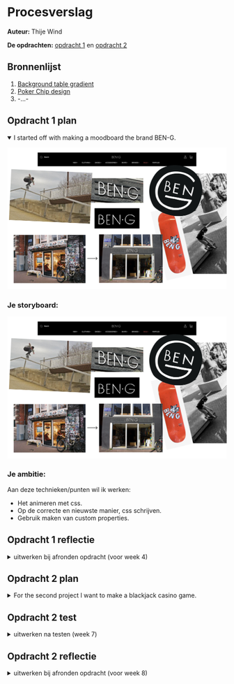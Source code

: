 # Procesverslag
**Auteur:** Thije Wind

**De opdrachten:** [opdracht 1](./opdracht1/index.html) en [opdracht 2](opdracht2/index.html)

## Bronnenlijst
  1. [Background table gradient](https://css-tricks.com/grainy-gradients/)
  2. [Poker Chip design](https://codepen.io/hoangtx/pen/AaLwqb) 
  3. -...-



## Opdracht 1 plan

<details open>
  <summary>I started off with making a moodboard  the brand BEN-G. </summary>
  
  ![moodboard](./readme-images/inspo-board.png)


  ### Je storyboard:
  <img src="images/inspo-board.png">


  ### Je ambitie: 
  Aan deze technieken/punten wil ik werken:
  - Het animeren met css.
  - Op de correcte en nieuwste manier, css schrijven.
  - Gebruik maken van custom properties.
 
</details>



## Opdracht 1 reflectie

<details>
  <summary>uitwerken bij afronden opdracht (voor week 4)</summary>


  ### Je uitkomst - karakteristiek screenshot(s):
  <img src="">


  ### Dit ging goed/Heb ik geleerd: 
  Korte omschrijving met plaatje(s)

  <img src="readme-images/dummy-plaatje.svg" width="375px" alt="top">


  ### Dit was lastig/Is niet gelukt:
  Korte omschrijving met plaatje(s)

  <img src="readme-images/dummy-plaatje.svg" width="375px" alt="bummer">
</details>



## Opdracht 2 plan

<details>
  <summary>For the second project I want to make a blackjack casino game.</summary>


  ### Je ontwerp:
  <img src="readme-images/wireframe-opdr2.png" width="375px" alt="ontwerp opdracht 2">


  ### Je ambitie: 
  Aan deze technieken/punten wil ik werken:
  - Custom properties gebruiken bij meer dan alleen kleuren en verloopjes.
  - Gebruik maken van JavaScript animation events.
  - Werken met voice commands.
  - Gebruik maken van APIs.
  - Werken met display p3 voor kleuren.
</details>



## Opdracht 2 test

<details>
  <summary>uitwerken na testen (week 7)</summary>

  Neem minimaal 5 bevindingen op:



  ### Bevinding 1:
  Omschrijving van wat er nog niet orde was (tekst en afbeeding(en)).

  #### oplossing:
  Beschrijving hoe je het hebt hebt opgelost of als het niet gelukt is hoe je het zou oplossen (tekst en afbeeding(en)).



  ### Bevinding 2:
  Omschrijving van wat er nog niet orde was (tekst en afbeeding(en)).

  #### oplossing:
  Beschrijving hoe je het hebt hebt opgelost of als het niet gelukt is hoe je het zou oplossen (tekst en afbeeding(en)).



  ### Bevinding 3:
  ...
</details>



## Opdracht 2 reflectie

<details>
  <summary>uitwerken bij afronden opdracht (voor week 8)</summary>

  ### Je uitkomst - karakteristiek screenshot(s):
  <img src="readme-images/dummy-plaatje.svg" width="375px" alt="uitkomst opdracht 2">


  ### Dit ging goed/Heb ik geleerd: 
  Korte omschrijving met plaatje(s)

  <img src="readme-images/dummy-plaatje.svg" width="375px" alt="top">


  ### Dit was lastig/Is niet gelukt:
  Korte omschrijving met plaatje(s)

  <img src="readme-images/dummy-plaatje.svg" width="375px" alt="bummer">
</details>